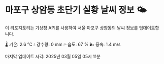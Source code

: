 
# 마포구 상암동 초단기 실황 날씨 정보 🌤️

이 리포지토리는 기상청 API를 사용하여 서울 마포구 상암동의 날씨 정보를 업데이트합니다. 

🌡️ 기온: 2.6 ℃
💧 강수량: 0 mm
💦 습도: 67 %
🌬️ 풍속: 1.4 m/s

마지막 업데이트 시각: 2025년 03월 05일 05시 11분    
